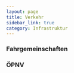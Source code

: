 ```yaml
---
layout: page
title: Verkehr
sidebar_link: true
category: Infrastruktur
---
```


### Fahrgemeinschaften

### ÖPNV

